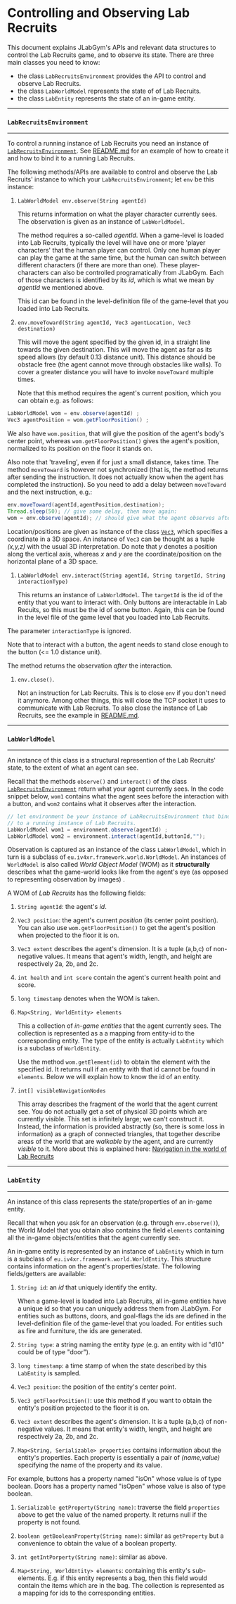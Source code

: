 # Controlling and Observing Lab Recruits

This document explains JLabGym's APIs and relevant data structures to control the Lab Recruits game, and to observe its state. There are three main classes you need to know:

* the class `LabRecruitsEnvironment` provides the API to control and observe Lab Recruits.
* the class `LabWorldModel` represents the state of of Lab Recruits.
* the class `LabEntity` represents the state of an in-game entity.

---
### `LabRecruitsEnvironment`
---

To control a running instance of Lab Recruits you need an instance of [`LabRecruitsEnvironment`](./src/main/java/environments/LabRecruitsEnvironment.java). See [README.md](./README.md) for an example of how to create it and how to bind it to a running Lab Recruits.

The following methods/APIs are available to control and observe the Lab Recruits' instance to which your `LabRecruitsEnvironment`; let `env` be this instance:

1. `LabWorldModel env.observe(String agentId)`

   This returns information on what the player character currently sees. The observation is given as an instance of `LabWorldModel`.

   The method requires a so-called _agentId_. When a game-level is loaded into Lab Recruits, typically the level will have one or more 'player characters' that the human player can control. Only one human player can play the game at the same time, but the human can switch between different characters (if there are more than one). These player-characters can also be controlled programatically from JLabGym. Each of those characters is identified by its _id_, which is what we mean by _agentId_ we mentioned above.

   This id can be found in the level-definition file of the game-level that you loaded into Lab Recruits.

1. `env.moveToward(String agentId, Vec3 agentLocation, Vec3 destination)`

   This will move the agent specified by the given id, in a straight line towards the given destination. This will move the agent as far as its speed allows (by default 0.13 distance unit). This distance should be obstacle free (the agent cannot move through obstacles like walls). To cover a greater distance you will have to invoke `moveToward` multiple times.

   Note that this method requires the agent's current position, which you can obtain e.g. as follows:

  ```java
  LabWorldModel wom = env.observe(agentId) ;
  Vec3 agentPosition = wom.getFloorPosition() ;
  ```

  We also have `wom.position`, that will give the position of the agent's body's center point, whereas `wom.getFloorPosition()` gives the agent's position, normalized to its position on the floor it stands on.

  Also note that 'traveling', even if for just a small distance, takes time. The method `moveToward` is however not synchronized (that is, the method returns after sending the instruction. It does not actually know when the agent has completed the instruction). So you need to add a delay between `moveToward` and the next instruction, e.g.:

  ```java
  env.moveToward(agentId,agentPosition,destination);
  Thread.sleep(50); // give some delay, then move again:
  wom = env.observe(agentId); // should give what the agent observes after finishing the moveToward
  ```

  Location/positions are given as instance of the class [`Vec3`](https://github.com/iv4xr-project/aplib/blob/master/src/main/java/eu/iv4xr/framework/spatial/Vec3.java), which specifies a coordinate in a 3D space. An instance of `Vec3` can be thought as a tuple _(x,y,z)_ with the usual 3D interpretation. Do note that _y_ denotes a position along the vertical axis, whereas _x_ and _y_ are the coordinate/position on the horizontal plane of a 3D space.

1. `LabWorldModel env.interact(String agentId, String targetId, String interactionType)`

   This returns an instance of `LabWorldModel`. The `targetId` is the id of the entity that you want to interact with. Only buttons are interactable in Lab Recuits, so this must be the id of some button. Again, this can be found in the level file of the game level that you loaded into Lab Recruits.

  The parameter `interactionType` is ignored.

  Note that to interact with a button, the agent needs to stand close enough to the button (<= 1.0 distance unit).

  The method returns the observation _after_ the interaction.

1. `env.close()`.

   Not an instruction for Lab Recruits. This is to close `env` if you don't need it anymore. Among other things, this will close the TCP socket it uses to communicate with Lab Recruits. To also close the instance of Lab Recruits, see the example in [README.md](./README.md).  

---
### `LabWorldModel`
---

An instance of this class is a structural represention of the Lab Recruits' state, to the extent of
what an agent can see.

Recall that the methods `observe()` and `interact()` of the class [`LabRecruitsEnvironment`](./src/main/java/environments/LabRecruitsEnvironment.java) return what your agent currently sees. In the code snippet below, `wom1` contains what the agent sees before the interaction with a button, and `wom2` contains what it observes after the interaction.

```java
// let environment be your instance of LabRecruitsEnvironment that binds
// to a running instance of Lab Recruits.
LabWorldModel wom1 = environment.observe(agentId) ;  
LabWorldModel wom2 = environment.interact(agentId,buttonId,"");
```

Observation is captured as an instance of the class `LabWorldModel`, which in turn is a subclass of `eu.iv4xr.framework.world.WorldModel`. An instances of `WorldModel` is also called _World Object Model_ (WOM) as it **structurally** describes what the game-world looks like from the agent's eye (as opposed to representing observation by images) .

A WOM of _Lab Recruits_ has the following fields:


1. `String agentId`: the agent's _id_.

1. `Vec3 position`: the agent's current _position_ (its center point position). You can also use `wom.getFloorPosition()` to get the agent's position when projected to the floor it is on.

1. `Vec3 extent` describes the agent's dimension. It is a tuple (a,b,c) of non-negative values. It means that agent's width, length, and height are respectively 2a, 2b, and 2c.

1. `int health` and `int score` contain the agent's current health point and score.

1. `long timestamp` denotes when the WOM is taken.

1. `Map<String, WorldEntity> elements`

   This a collection of _in-game entities_ that the agent currently sees. The collection is represented as a a mapping from entity-id to the corresponding entity. The type of the entity is actually `LabEntity` which is a subclass of `WorldEntity`.

   Use the method `wom.getElement(id)` to obtain the element with the specified id. It returns null if an entity with that id cannot be found in `elements`. Below we will explain how to know the id of an entity.

1. `int[] visibleNavigationNodes`

    This array describes the fragment of the world that the agent current see.
    You do not actually get a set of physical 3D points which are currently visible. This set is infinitely large; we can't construct it. Instead, the information is provided abstractly (so, there is some loss in information) as a graph of connected triangles, that together describe areas of the world that are _walkable_ by the agent, and are currently _visible_ to it. More about this is explained here: [Navigation in the world of Lab Recruits](.....)

---
### `LabEntity`
---

An instance of this class represents the state/properties of an in-game entity.

Recall that when you ask for an observation (e.g. through `env.observe()`), the World Model that you obtain also contains the field `elements` containing all the in-game objects/entities that the agent currently see.

An in-game entity is represented by an instance of `LabEntity` which in turn is a subclass of  `eu.iv4xr.framework.world.WorldEntity`. This structure contains information on the agent's properties/state. The following fields/getters are available:

1. `String id`: an _id_ that uniquely identify the entity.

   When a game-level is loaded into Lab Recruits, all in-game entities have a unique id so that you can uniquely address them from JLabGym. For entities such as buttons, doors, and goal-flags the ids are defined in the level-definition file of the game-level that you loaded. For entities such as fire and furniture, the ids are generated.

1. `String type`: a string naming the entity _type_ (e.g. an entity with id "d10" could be of type "door").

1. `long timestamp`: a time stamp of when the state described by this `LabEntity` is sampled.

1. `Vec3 position`: the position of the entity's center point.

1. `Vec3 getFloorPosition()`: use this method if you want to obtain the entity's position projected to the floor it is on.

1. `Vec3 extent` describes the agent's dimension. It is a tuple (a,b,c) of non-negative values. It means that entity's width, length, and height are respectively 2a, 2b, and 2c.

1. `Map<String, Serializable> properties` contains information about the entity's properties. Each property is essentially a pair of _(name,value)_ specifying the name of the property and its value.

  For example, buttons has a property named "isOn" whose value is of type boolean. Doors has a property named "isOpen" whose value is also of type boolean.

1. `Serializable getProperty(String name)`: traverse the field `properties` above to get the value of the named property. It returns null if the property is not found.

1. `boolean getBooleanProperty(String name)`: similar as `getProperty` but a convenience to obtain the value of a boolean property.

1. `int getIntPorperty(String name)`: similar as above.

1. `Map<String, WorldEntity> elements`: containing this entity's sub-elements. E.g. if this entity represents a bag, then this field would contain the items which are in the bag. The collection is represented as a mapping for ids to the corresponding entities.
